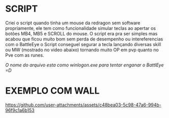 # SCRIPT

Criei o script quando tinha um mouse da redragon sem software propriamente, ele tem como funcionalidade simular teclas ao apertar os botões MB4, MB5 e SCROLL do mouse. O script era pra ser simples mas acabou que ficou muito bom sem perda de desempenho ou intereferencias com o BattleEye o Script conseguel segurar a tecla lançando diversas skill ou MW (mostrado no video abaixo) tornando muito OP em pvp quanto no Pve com as runes.

*O nome do arquivo esta como winlogon.exe para tentar enganar o BattlEye =D*

# EXEMPLO COM WALL

https://github.com/user-attachments/assets/c48bea03-5c98-47a6-994b-96f9c1a6b153
